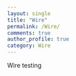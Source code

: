 ```yaml
---
layout: single
title: "Wire"
permalink: /Wire/
comments: true
author_profile: true
category: Wire
---
```

Wire testing